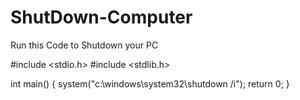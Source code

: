 # ShutDown-Computer
Run this Code to Shutdown your PC


#include <stdio.h>
#include <stdlib.h>

int main()
{
system("c:\\windows\\system32\\shutdown /i");
return 0;
}
